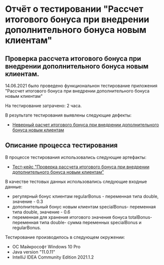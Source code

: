 # Отчёт о тестировании "Рассчет итогового бонуса при внедрении дополнительного бонуса новым клиентам"

## Проверка рассчета итогового бонуса при внедрении дополнительного бонуса новым клиентам.

14.06.2021 было проведено функциональнон тестирование приложения "Рассчет итогового бонуса при внедрении дополнительного бонуса новым клиентам"

На тестирование затрачено: 2 часа.

В результате тестирования выявлены следующие дефекты:
* [Неверный расчет итогового бонуса при внедрении дополнительного бонуса новым клиентам](https://github.com/kira9112/precision/issues/1)


## Описание процесса тестирования

В процессе тестирования использовались следующие артефакты:
* [Тест-кейс "Проверка рассчета итогового бонуса при внедрении дополнительного бонуса новым клиентам"](https://docs.google.com/spreadsheets/d/1bUWuKnNRp3NQak_ebrMwL7pdiUv2IOYBCXVuQ3xPyQI/edit#gid=0)




В качестве тестовых данных использовались следующие входные данные:
* регулярный бонус клиентам regularBonus - переменная типа double, значение - 0.3
* дополнительный бонус новым клиентам specialBonus- переменная типа double, значение - 0.6
* переменная для хранения итогового значения бонуса totalBonus-переменная типа double- сумма переменных specialBonus и regularBonus. 


Тестирование производилось в следующем окружении:
* OC Майкрософт Windows 10 Pro
* Java version "11.0.11"
* IntelliJ IDEA Community Edition 2021.1.2